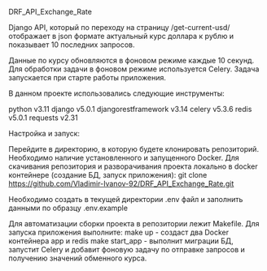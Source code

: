 DRF_API_Exchange_Rate 

Django API, который по переходу на страницу /get-current-usd/ 
отображает в json формате актуальный курс доллара к рублю 
и показывает 10 последних запросов. 

Данные по курсу обновляются в фоновом режиме каждые 10 секунд. Для обработки задачи
в фоновом режиме используется Celery. Задача запускается при старте работы приложения.

В данном проекте использовались следующие инструменты:

python v3.11
django v5.0.1
djangorestframework v3.14
celery v5.3.6
redis v5.0.1
requests v2.31

Настройка и запуск:

Перейдите в директорию, в которую будете клонировать репозиторий. 
Необходимо наличие установленного и запущенного Docker.
Для скачивания репозитория и разворачивания проекта локально в docker контейнере 
(создание БД, запуск приложения):
git clone https://github.com/Vladimir-Ivanov-92/DRF_API_Exchange_Rate.git

Необходимо создать в текущей директории .env файл 
и заполнить данными по образцу .env.example

Для автоматизации сборки проекта в репозитории лежит Makefile. Для запуска приложения
выполните: 
make up  - создаст два Docker контейнера app и redis
make start_app - выполнит миграции БД, запустит Celery и добавит фоновую задачу по 
отправке запросов и получению значений обменного курса.

